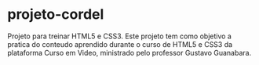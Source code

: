 # projeto-cordel
 Projeto para treinar HTML5 e CSS3.
 Este projeto tem como objetivo a pratica do conteudo aprendido durante o curso de HTML5 e CSS3 da plataforma Curso em Video, ministrado pelo professor Gustavo Guanabara.

